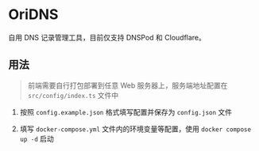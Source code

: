 # OriDNS

自用 DNS 记录管理工具，目前仅支持 DNSPod 和 Cloudflare。

## 用法

> 前端需要自行打包部署到任意 Web 服务器上，服务端地址配置在 `src/config/index.ts` 文件中

1. 按照 `config.example.json` 格式填写配置并保存为 `config.json` 文件

2. 填写 `docker-compose.yml` 文件内的环境变量等配置，使用 `docker compose up -d` 启动
